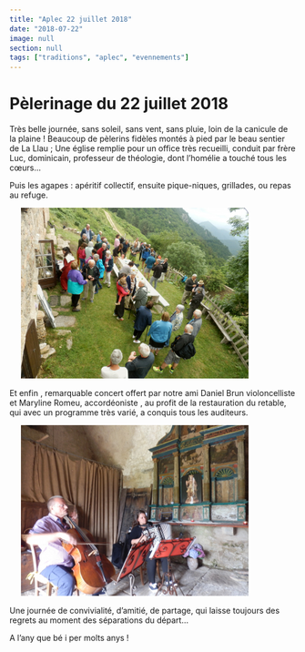 ```yaml
---
title: "Aplec 22 juillet 2018"
date: "2018-07-22"
image: null
section: null
tags: ["traditions", "aplec", "evennements"]
---
```


# Pèlerinage du 22 juillet 2018

Très belle journée, sans soleil, sans vent, sans pluie, loin de la canicule de la plaine ! Beaucoup de pèlerins fidèles montés à pied par le beau sentier de La Llau ; Une église remplie pour un office très recueilli, conduit par frère Luc, dominicain, professeur de théologie, dont l’homélie a touché tous les cœurs…

Puis les agapes : apéritif collectif, ensuite pique-niques, grillades, ou repas au refuge.

<img
  alt
  src="/images/20180722-1-jpg.jpg"
  style="
    margin-left: 20px;
    margin-right: 20px;
    width: 400px;
    height: 300px;
  "
/>

Et enfin , remarquable concert offert par notre ami Daniel Brun violoncelliste et Maryline Romeu, accordéoniste , au profit de la restauration du retable, qui avec un programme très varié, a conquis tous les auditeurs.

<img
  alt
  src="/images/20180722-2-jpg.jpg"
  style="
    margin-left: 20px;
    margin-right: 20px;
    width: 400px;
    height: 300px;
  "
/>

Une journée de convivialité, d’amitié, de partage, qui laisse toujours des regrets au moment des séparations du départ…

A l’any que bé i per molts anys !
